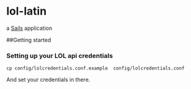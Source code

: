 # lol-latin

a [Sails](http://sailsjs.org) application


##Getting started

### Setting up your LOL api credentials

 `cp config/lolcredentials.conf.example  config/lolcredentials.conf`

 And set your credentials in there.

